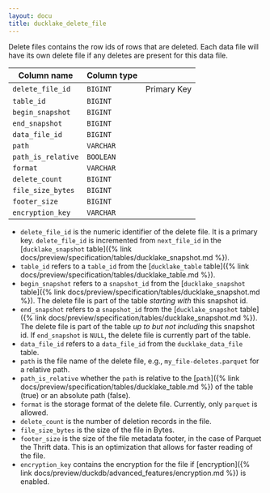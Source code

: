 ```yaml
---
layout: docu
title: ducklake_delete_file
---
```


Delete files contains the row ids of rows that are deleted. Each data file will have its own delete file if any deletes are present for this data file.

| Column name        | Column type |             |
| ------------------ | ----------- | ----------- |
| `delete_file_id`   | `BIGINT`    | Primary Key |
| `table_id`         | `BIGINT`    |             |
| `begin_snapshot`   | `BIGINT`    |             |
| `end_snapshot`     | `BIGINT`    |             |
| `data_file_id`     | `BIGINT`    |             |
| `path`             | `VARCHAR`   |             |
| `path_is_relative` | `BOOLEAN`   |             |
| `format`           | `VARCHAR`   |             |
| `delete_count`     | `BIGINT`    |             |
| `file_size_bytes`  | `BIGINT`    |             |
| `footer_size`      | `BIGINT`    |             |
| `encryption_key`   | `VARCHAR`   |             |

- `delete_file_id` is the numeric identifier of the delete file. It is a primary key. `delete_file_id` is incremented from `next_file_id` in the [`ducklake_snapshot` table]({% link docs/preview/specification/tables/ducklake_snapshot.md %}).
- `table_id` refers to a `table_id` from the [`ducklake_table` table]({% link docs/preview/specification/tables/ducklake_table.md %}).
- `begin_snapshot` refers to a `snapshot_id` from the [`ducklake_snapshot` table]({% link docs/preview/specification/tables/ducklake_snapshot.md %}). The delete file is part of the table *starting with* this snapshot id.
- `end_snapshot` refers to a `snapshot_id` from the [`ducklake_snapshot` table]({% link docs/preview/specification/tables/ducklake_snapshot.md %}). The delete file is part of the table *up to but not including* this snapshot id. If `end_snapshot` is `NULL`, the delete file is currently part of the table.
- `data_file_id` refers to a `data_file_id` from the `ducklake_data_file` table.
- `path` is the file name of the delete file, e.g., `my_file-deletes.parquet` for a relative path.
- `path_is_relative` whether the `path` is relative to the [`path`]({% link docs/preview/specification/tables/ducklake_table.md %}) of the table (true) or an absolute path (false).
- `format` is the storage format of the delete file. Currently, only `parquet` is allowed.
- `delete_count` is the number of deletion records in the file.
- `file_size_bytes` is the size of the file in Bytes.
- `footer_size` is the size of the file metadata footer, in the case of Parquet the Thrift data. This is an optimization that allows for faster reading of the file.
- `encryption_key` contains the encryption for the file if [encryption]({% link docs/preview/duckdb/advanced_features/encryption.md %}) is enabled.
